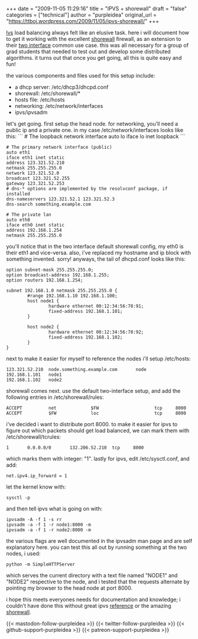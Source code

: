 +++
date = "2009-11-05 11:29:16"
title = "IPVS + shorewall"
draft = "false"
categories = ["technical"]
author = "purpleidea"
original_url = "https://ttboj.wordpress.com/2009/11/05/ipvs-shorewall/"
+++

<a href="http://www.linuxvirtualserver.org/">lvs</a> load balancing always felt like an elusive task. here i will document how to get it working with the excellent <a href="http://www.shorewall.net/">shorewall</a> firewall, as an extension to their <a href="http://www.shorewall.net/two-interface.htm">two interface</a> common use case. this was all necessary for a group of grad students that needed to test out and develop some distributed algorithms. it turns out that once you get going, all this is quite easy and fun!

the various components and files used for this setup include:
<ul>
	<li><span style="background-color:#ffffff;">a dhcp server: /etc/dhcp3/dhcpd.conf</span></li>
	<li><span style="background-color:#ffffff;">shorewall: /etc/shorewall/*</span></li>
	<li><span style="background-color:#ffffff;">hosts file: /etc/hosts</span></li>
	<li><span style="background-color:#ffffff;">networking: /etc/network/interfaces</span></li>
	<li><span style="background-color:#ffffff;">ipvs/ipvsadm</span></li>
</ul>
let's get going. first setup the head node. for networking, you'll need a public ip and a private one. in my case /etc/network/interfaces looks like this:
```
# The loopback network interface
auto lo
iface lo inet loopback
```

```
# The primary network interface (public)
auto eth1
iface eth1 inet static
address 123.321.52.210
netmask 255.255.255.0
network 123.321.52.0
broadcast 123.321.52.255
gateway 123.321.52.253
# dns-* options are implemented by the resolvconf package, if installed
dns-nameservers 123.321.52.1 123.321.52.3
dns-search something.example.com

# The private lan
auto eth0
iface eth0 inet static
address 192.168.1.254
netmask 255.255.255.0
```

you'll notice that in the two interface default shorewall config, my eth0 is their eth1 and vice-versa. also, i've replaced my hostname and ip block with something invented. sorry! anyways, the tail of dhcpd.conf looks like this:
```
option subnet-mask 255.255.255.0;
option broadcast-address 192.168.1.255;
option routers 192.168.1.254;

subnet 192.168.1.0 netmask 255.255.255.0 {
        #range 192.168.1.10 192.168.1.100;
        host node1 {
                hardware ethernet 00:12:34:56:78:91;
                fixed-address 192.168.1.101;
        }

        host node2 {
                hardware ethernet 00:12:34:56:78:92;
                fixed-address 192.168.1.102;
        }
}
```
next to make it easier for myself to reference the nodes i'll setup /etc/hosts:
```
123.321.52.210  node.something.example.com       node
192.168.1.101   node1
192.168.1.102   node2
```
shorewall comes next. use the default two-interface setup, and add the following entries in /etc/shorewall/rules:
```
ACCEPT          net             $FW                     tcp     8000
ACCEPT          $FW             loc                     tcp     8000
```
i've decided i want to distribute port 8000. to make it easier for ipvs to figure out which packets should get load balanced, we can mark them with /etc/shorewall/tcrules:
```
1       0.0.0.0/0       132.206.52.210  tcp     8000
```
which marks them with integer: "1". lastly for ipvs, edit /etc/sysctl.conf, and add:
```
net.ipv4.ip_forward = 1
```
let the kernel know with:
```
sysctl -p
```
and then tell ipvs what is going on with:
```
ipvsadm -A -f 1 -s rr
ipvsadm -a -f 1 -r node1:8000 -m
ipvsadm -a -f 1 -r node2:8000 -m
```
the various flags are well documented in the ipvsadm man page and are self explanatory here. you can test this all out by running something at the two nodes, i used:
```
python -m SimpleHTTPServer
```
which serves the current directory with a text file named "NODE1" and "NODE2" respective to the node, and i tested that the requests alternate by pointing my browser to the head node at port 8000.

i hope this meets everyones needs for documentation and knowledge; i couldn't have done this without great ipvs <a href="http://www.ultramonkey.org/papers/lvs_tutorial/">reference</a> or the amazing <a href="http://shorewall.net/">shorewall</a>.

{{< mastodon-follow-purpleidea >}}
{{< twitter-follow-purpleidea >}}
{{< github-support-purpleidea >}}
{{< patreon-support-purpleidea >}}
